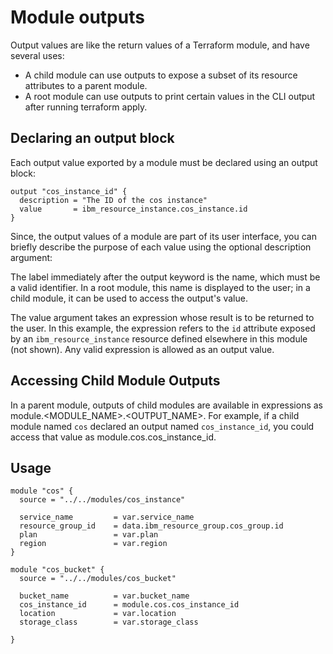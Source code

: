 # Module outputs

Output values are like the return values of a Terraform module, and have several uses:

* A child module can use outputs to expose a subset of its resource attributes to a parent module.
* A root module can use outputs to print certain values in the CLI output after running terraform apply.

## Declaring an output block

Each output value exported by a module must be declared using an output block:

```
output "cos_instance_id" {
  description = "The ID of the cos instance"
  value       = ibm_resource_instance.cos_instance.id  
}
```

Since, the output values of a module are part of its user interface, you can briefly describe the purpose of each value using the optional description argument:

The label immediately after the output keyword is the name, which must be a valid identifier. In a root module, this name is displayed to the user; in a child module, it can be used to access the output's value.

The value argument takes an expression whose result is to be returned to the user. In this example, the expression refers to the `id` attribute exposed by an `ibm_resource_instance` resource defined elsewhere in this module (not shown). Any valid expression is allowed as an output value.

## Accessing Child Module Outputs

In a parent module, outputs of child modules are available in expressions as module.<MODULE_NAME>.<OUTPUT_NAME>. For example, if a child module named `cos` declared an output named `cos_instance_id`, you could access that value as module.cos.cos_instance_id.

## Usage

```
module "cos" {
  source = "../../modules/cos_instance"

  service_name         = var.service_name
  resource_group_id    = data.ibm_resource_group.cos_group.id
  plan                 = var.plan
  region               = var.region
}

module "cos_bucket" {
  source = "../../modules/cos_bucket"

  bucket_name          = var.bucket_name
  cos_instance_id      = module.cos.cos_instance_id  
  location             = var.location
  storage_class        = var.storage_class

}
```
